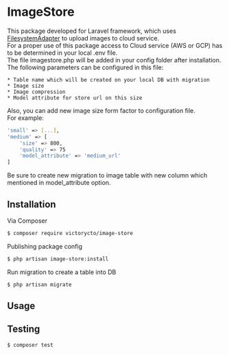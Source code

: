 # ImageStore

This package developed for Laravel framework, which uses [FilesystemAdapter](https://laravel.com/api/6.x/Illuminate/Filesystem/FilesystemAdapter.html) to upload images to cloud service.  
For a proper use of this package access to Cloud service (AWS or GCP) has to be determined in your local .env file.  
The file imagestore.php will be added in your config folder after installation.  
The following parameters can be configured in this file:

    * Table name which will be created on your local DB with migration
    * Image size
    * Image compression
    * Model attribute for store url on this size
    
Also, you can add new image size form factor to configuration file.  
For example:
``` bash
'small' => [...],
'medium' => [
    'size' => 800,
    'quality' => 75
    'model_attribute' => 'medium_url'
]
```
Be sure to create new migration to image table with new column which mentioned in model_attribute option.
 
## Installation

Via Composer
``` bash
$ composer require victorycto/image-store
```

Publishing package config
``` bash
$ php artisan image-store:install
```

Run migration to create a table into DB
``` bash
$ php artisan migrate
```

## Usage


## Testing

``` bash
$ composer test
```
[ico-version]: https://img.shields.io/packagist/v/victorycto/imagestore.svg?style=flat-square
[ico-downloads]: https://img.shields.io/packagist/dt/victorycto/imagestore.svg?style=flat-square
[ico-travis]: https://img.shields.io/travis/victorycto/imagestore/master.svg?style=flat-square
[ico-styleci]: https://styleci.io/repos/12345678/shield
